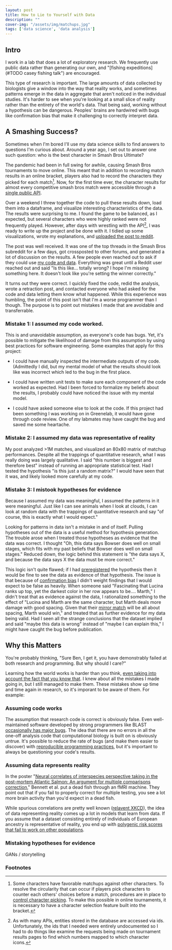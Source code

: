 ```yaml
---
layout: post
title: How to Lie to Yourself with Data
description: ""
cover-img: "/assets/img/matchups.jpg"
tags: ['data science', 'data analysis']
---
```

## Intro
I work in a lab that does a lot of exploratory research.
We frequently use public data rather than generating our own, and "[fishing expeditions](#TODO casey fishing talk") are encouraged.

This type of research is important.
The large amounts of data collected by biologists give a window into the way that reality works, and sometimes patterns emerge in the data in aggregate that aren't noticed in the individual studies.
It's harder to see when you're looking at a small slice of reality rather than the entirety of the world's data.
That being said, working without a hypothesis can be dangerous. Peoples' brains are hardwired with bugs like confirmation bias that make it challenging to correctly interpret data.

## A Smashing Success?
Sometimes when I'm bored I'll use my data science skills to find answers to questions I'm curious about.
Around a year ago, I set out to answer one such question: who is the best character in Smash Bros Ultimate?

The pandemic had been in full swing for awhile, causing Smash Bros tournaments to move online.
This meant that in addition to recording match results in an online bracket, players also had to record the characters they picked for each match[^striking].
Now, for the first time ever, the character results for almost every competitive smash bros match were accessible through a [single public API](https://developer.smash.gg/docs/intro/).

Over a weekend I threw together the code to pull these results down, load them into a dataframe, and visualize interesting characteristics of the data.
The results were surprising to me.
I found the game to be balanced, as I expected, but several characters who were highly ranked were not frequently played.
However, after days with wrestling with the API[^API], I was ready to write up the project and be done with it.
I tidied up some visualizations, wrote my explanations, and [uploaded the post to reddit](#TODO).

The post was well received.
It was one of the top threads in the Smash Bros subreddit for a few days, got crossposted to other forums, and generated a lot of discussion on the results.
A few people even reached out to ask if they could use [my code and data](#TODO).
Everything was great until a Reddit user reached out and said "Is this like... totally wrong? I hope I'm missing something here. It doesn't look like you're setting the winner correctly."

It turns out they were correct. 
I quickly fixed the code, redid the analysis, wrote a retraction post, and contacted everyone who had asked for the code and data letting them know what happened.
While this experience was humbling, the point of this post isn't that I'm a worse programmer than I though.
The purpose is to point out mistakes I made that are avoidable and transferrable.

### Mistake 1: I assumed my code worked.
This is and unavoidable assumption, as everyone's code has bugs.
Yet, it's possible to mitigate the likelihood of damage from this assumption by using best practices for software engineering.
Some examples that apply for this project:

- I could have manually inspected the intermediate outputs of my code.
(Admittedly I did, but my mental model of what the results should look like was incorrect which led to the bug in the first place.

- I could have written unit tests to make sure each component of the code worked as expected.
Had I been forced to formalize my beliefs about the results, I probably could have noticed the issue with my mental model.

- I could have asked someone else to look at the code.
If this project had been something I was working on in Greenelab, it would have gone through code review.
One of my labmates may have caught the bug and saved me some heartache.

### Mistake 2: I assumed my data was representative of reality
My post analyzed >1M matches, and visualized an 80x80 matrix of matchup performances.
Despite all the trappings of quantitative research, what I was really doing was largely qualitative.
I said "this number is biggest and therefore best" instead of running an appropriate statistical test.
Had I tested the hypothesis "is this just a random matrix?" I would have seen that it was, and likely looked more carefully at my code.

### Mistake 3: I mistook hypotheses for evidence
Because I assumed my data was meaningful, I assumed the patterns in it were meaningful.
Just like I can see animals when I look at clouds, I can look at random data with the trappings of quantitative research and say "of course, this is exactly what I would expect."

Looking for patterns in data isn't a mistake in and of itself.
Pulling hypotheses out of the data is a useful method for hypothesis generation.
The trouble arose when I treated those hypotheses as evidence that the data was correct. 
I thought "Oh, this data says Bowser does well on small stages, which fits with my past beliefs that Bowser does well on small stages."
Reduced down, the logic behind this statement is "the data says X, and because the data says X the data must be more correct."

This logic isn't quite flawed; if I had [preregistered](#TODO) the hypothesis then it would be fine to see the data as evidence of that hypothesis.
The issue is that because of [confirmation bias](#TODO) I didn't weight findings that I would expect to be false as heavily.
When someone said "Fascinating that Lucina ranks up top, yet the darkest color in her row appears to be.... Marth," I didn't treat that as evidence against the data, I rationalized something to the effect of "Lucina and Marth are the same character, but Marth deals more damage with good spacing. Given that their [mirror match](#TODO) will be all about spacing, Marth would win," and treated that as further evidence for my data being valid.
Had I seen all the strange conclusions that the dataset implied and said "maybe this data is wrong" instead of "maybe I can explain this," I might have caught the bug before publication.

## Why this Matters
You're probably thinking, "Sure Ben, I get it, you have demonstrably failed at both research and programming. But why should I care?"

Learning how the world works is harder than you think, [even taking into account the fact that you know that](https://en.wikipedia.org/wiki/Hofstadter%27s_law).
I knew about all the mistakes I made going in, but I still managed to make them.
These mistakes show up time and time again in research, so it's imporant to be aware of them.
For example:

### Assuming code works
The assumption that research code is correct is obviously false. 
Even well-maintained software developed by strong programmers like BLAST [occasionally has major bugs](https://academic.oup.com/bioinformatics/article/35/9/1613/5106166).
The idea that there are no errors in all the one-off analysis code that computational biology is built on is obviously untrue.
It's possible to reduce the rate of bugs (and make them easier to discover) with [reproducible programming practices](/2020-06-16-mustdo/), but it's important to always be questioning your code's results.

### Assuming data represents reality
In the poster "[Neural correlates of interspecies perspective taking in the post-mortem Atlantic Salmon: An argument for multiple comparisons correction](http://prefrontal.org/files/posters/Bennett-Salmon-2009.jpg)," Bennett et al. put a dead fish through an fMRI machine.
They point out that if you fail to properly correct for multiple testing, you see a lot more brain activity than you'd expect in a dead fish.

While spurious correlations are pretty well known ([relavent XKCD](https://xkcd.com/882/)), the idea of data representing reality comes up a lot in models that learn from data.
If you assume that a dataset consisting entirely of individuals of European ancestry is representative of reality, you end up with [polygenic risk scores that fail to work on other populations](https://www.nature.com/articles/s41467-019-11112-0).

### Mistaking hypotheses for evidence
GANs / storytelling




### Footnotes
[^striking]: Some characters have favorable matchups against other characters. To resolve the circularity that can occur if players pick characters to counter each others' choices before a match, procedures are in place to [control character picking](https://www.reddit.com/r/smashbros/comments/1yt0ks/rules_for_character_picking_and_counter_picking/cfnhizf?utm_source=share&utm_medium=web2x&context=3). To make this possible in online tournaments, it is necessary to have a character selection feature built into the bracket.
[^API]: As with many APIs, entities stored in the database are accessed via ids. Unfortunately, the ids that I needed were entirely undocumented so I had to do things like examine the requests being made on tournament results pages to find which numbers mapped to which character icons.
